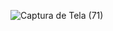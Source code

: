 ![Captura de Tela (71)](https://user-images.githubusercontent.com/107519508/176084744-46c9ed76-d6f8-4e25-956e-ba7b410ca31f.png)

